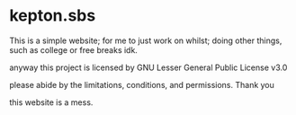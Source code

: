 # kepton.sbs


This is a simple website; for me to just work on whilst; doing other things, such as college or free breaks idk.

anyway this project is licensed by GNU Lesser General Public License v3.0

please abide by the limitations, conditions, and permissions. Thank you 


this website is a mess.

